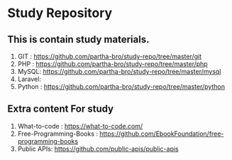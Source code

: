 # Study Repository

## This is contain study materials.

   1. GIT : 	https://github.com/partha-bro/study-repo/tree/master/git
   2. PHP : 	https://github.com/partha-bro/study-repo/tree/master/php
   3. MySQL: 	https://github.com/partha-bro/study-repo/tree/master/mysql
   4. Laravel:  
   5. Python : 	https://github.com/partha-bro/study-repo/tree/master/python

## Extra content For study

   1. What-to-code : 		https://what-to-code.com/
   2. Free-Programming-Books : 	https://github.com/EbookFoundation/free-programming-books
   3. Public APIs: 		https://github.com/public-apis/public-apis
